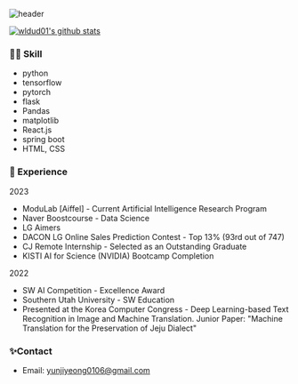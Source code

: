 ![header](https://capsule-render.vercel.app/api?type=rect&color=auto&height=100&section=header&text=%20&fontSize=30)

[![wldud01's github stats](https://github-readme-stats.vercel.app/api/top-langs/?username=wldud01&show_icons=true&hide_border=true&title_color=004386&icon_color=004386&layout=compact)](https://github.com/wldud01)


### 👩‍💻 Skill
- python
- tensorflow
- pytorch
- flask
- Pandas
- matplotlib
- React.js
- spring boot
- HTML, CSS

### 🧾 Experience
2023
-  ModuLab [Aiffel] - Current Artificial Intelligence Research Program
- Naver Boostcourse - Data Science
- LG Aimers
- DACON LG Online Sales Prediction Contest - Top 13% (93rd out of 747)
- CJ Remote Internship - Selected as an Outstanding Graduate
- KISTI AI for Science (NVIDIA) Bootcamp Completion

2022
- SW AI Competition - Excellence Award
- Southern Utah University - SW Education
- Presented at the Korea Computer Congress - Deep Learning-based Text Recognition in Image and Machine Translation. Junior Paper: "Machine Translation for the Preservation of Jeju Dialect"


### ✨Contact
- Email: yunjiyeong0106@gmail.com
